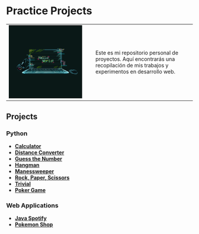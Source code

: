 # Practice Projects

<div align=center>
  <table>
    <tr>
      <td><img src="./extras/laptot.gif" alt="me" width="90%"></td>
      <td>Este es mi repositorio personal de proyectos. Aquí encontrarás una recopilación de mis trabajos y experimentos en desarrollo web.</td>
    </tr>
  </table>
</div>

<div align=justify>

## Projects

### Python
  - [__Calculator__](./projects/python/calculator/calc.py)
  - [__Distance Converter__](./projects/python/distance_converter/dconverter.py)
  - [__Guess the Number__](./projects/python/guess_the_number/guessthenumber.py)
  - [__Hangman__](./projects/python/hangman/hangman.py)
  - [__Manessweeper__](./projects/python/manesweeper/manesweeper.py)
  - [__Rock, Paper, Scissors__](./projects/python/rock_paper_scissors/rps.py)
  - [__Trivial__](./projects/python/trivial/trivial.py)
  - [__Poker Game__](https://github.com/Chugani05/PokerGame.git)

### Web Applications
  - [__Java Spotify__](https://github.com/Chugani05/JavaSpotify.git)
  - [__Pokemon Shop__](https://github.com/Chugani05/PokemonShop.git)